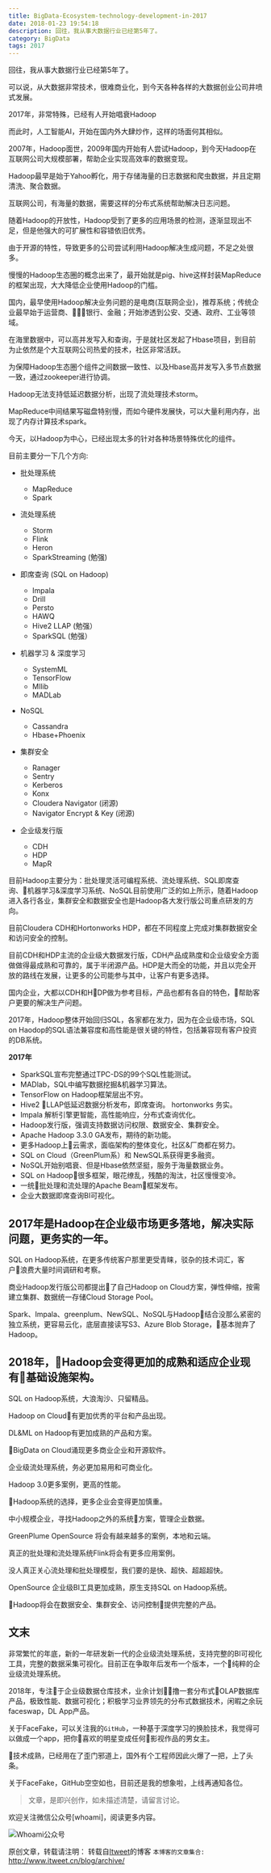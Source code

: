 ```yaml
---
title: BigData-Ecosystem-technology-development-in-2017
date: 2018-01-23 19:54:18
description: 回往，我从事大数据行业已经第5年了。
category: BigData
tags: 2017
---
```


回往，我从事大数据行业已经第5年了。

可以说，从大数据非常技术，很难商业化，到今天各种各样的大数据创业公司井喷式发展。

2017年，非常特殊，已经有人开始唱衰Hadoop

而此时，人工智能AI，开始在国内外大肆炒作，这样的场面何其相似。

2007年，Hadoop面世，2009年国内开始有人尝试Hadoop，到今天Hadoop在互联网公司大规模部署，帮助企业实现高效率的数据变现。

Hadoop最早是始于Yahoo孵化，用于存储海量的日志数据和爬虫数据，并且定期清洗、聚合数据。

互联网公司，有海量的数据，需要这样的分布式系统帮助解决日志问题。

随着Hadoop的开放性，Hadoop受到了更多的应用场景的检测，逐渐显现出不足，但是他强大的可扩展性和容错依旧优秀。

由于开源的特性，导致更多的公司尝试利用Hadoop解决生成问题，不足之处很多。

慢慢的Hadoop生态圈的概念出来了，最开始就是pig、hive这样封装MapReduce的框架出现，大大降低企业使用Hadoop的门槛。

国内，最早使用Hadoop解决业务问题的是电商(互联网企业)，推荐系统；传统企业最早始于运营商、银行、金融；开始渗透到公安、交通、政府、工业等领域。

在海里数据中，可以高并发写入和查询，于是就社区发起了Hbase项目，到目前为止依然是个大互联网公司热爱的技术，社区非常活跃。

为保障Hadoop生态圈个组件之间数据一致性、以及Hbase高并发写入多节点数据一致，通过zookeeper进行协调。

Hadoop无法支持低延迟数据分析，出现了流处理技术storm。

MapReduce中间结果写磁盘特别慢，而如今硬件发展快，可以大量利用内存，出现了内存计算技术spark。

今天，以Hadoop为中心，已经出现太多的针对各种场景特殊优化的组件。

目前主要分一下几个方向:

* 批处理系统
    + MapReduce
    + Spark

* 流处理系统
    + Storm
    + Flink
    + Heron
    + SparkStreaming (勉强)

* 即席查询 (SQL on Hadoop)
    + Impala
    + Drill
    + Persto
    + HAWQ
    + Hive2 LLAP (勉强）
    + SparkSQL (勉强）

* 机器学习 & 深度学习
    + SystemML
    + TensorFlow
    + Mllib
    + MADLab

* NoSQL
    + Cassandra 
    + Hbase+Phoenix

* 集群安全
    + Ranager
    + Sentry
    + Kerberos
    + Konx
    + Cloudera Navigator (闭源)
    + Navigator Encrypt & Key (闭源)

* 企业级发行版
    + CDH
    + HDP
    + MapR

目前Hadoop主要分为：批处理灵活可编程系统、流处理系统、SQL即席查询、机器学习&深度学习系统、NoSQL目前使用广泛的如上所示，随着Hadoop进入各行各业，集群安全和数据安全也是Hadoop各大发行版公司重点研发的方向。

目前Cloudera CDH和Hortonworks HDP，都在不同程度上完成对集群数据安全和访问安全的控制。

目前CDH和HDP主流的企业级大数据发行版，CDH产品成熟度和企业级安全方面做做得最成熟和可靠的，属于半闭源产品。HDP是大而全的功能，并且以完全开放的路线在发展，让更多的公司能参与其中，让客户有更多选择。

国内企业，大都以CDH和HDP做为参考目标，产品也都有各自的特色，帮助客户更要的解决生产问题。

2017年，Hadoop整体开始回归SQL，各家都在发力，因为在企业级市场，SQL on Haodop的SQL语法兼容度和高性能是很关键的特性，包括兼容现有客户投资的DB系统。

**2017年**

+ SparkSQL宣布完整通过TPC-DS的99个SQL性能测试。
+ MADlab，SQL中编写数据挖掘&机器学习算法。
+ TensorFlow on Hadoop框架层出不穷。
+ Hive2 LLAP低延迟数据分析发布，即席查询。  hortonworks 务实。
+ Impala 解析引擎更智能，高性能响应，分布式查询优化。
+ Hadoop发行版，强调支持数据访问权限、数据安全、集群安全。
+ Apache Hadoop 3.3.0 GA发布，期待的新功能。
+ 更多Hadoop上云需求，面临架构的整体变化，社区&厂商都在努力。
+ SQL on Cloud（GreenPlum系）和 NewSQL系获得更多融资。
+ NoSQL开始别唱衰、但是Hbase依然坚挺，服务于海量数据业务。
+ SQL on Hadoop很多框架，眼花缭乱，残酷的淘汰，社区慢慢变冷。
+ 一统批处理和流处理的Apache Beam框架发布。
+ 企业大数据即席查询BI可视化。

## 2017年是Hadoop在企业级市场更多落地，解决实际问题，更务实的一年。

SQL on Hadoop系统，在更多传统客户那里更受青睐，驳杂的技术词汇，客户浪费大量时间调研和考察。

商业Hadoop发行版公司都提出了自己Hadoop on Cloud方案，弹性伸缩，按需建立集群、数据统一存储Cloud Storage Pool。

Spark、Impala、greenplum、NewSQL、NoSQL与Hadoop结合没那么紧密的独立系统，更容易云化，底层直接读写S3、Azure Blob Storage，基本抛弃了Hadoop。

## 2018年，Hadoop会变得更加的成熟和适应企业现有基础设施架构。

SQL on Hadoop系统，大浪淘沙、只留精品。

Hadoop on Cloud有更加优秀的平台和产品出现。

DL&ML on Hadoop有更加成熟的产品和方案。

BigData on Cloud涌现更多商业企业和开源软件。

企业级流处理系统，务必更加易用和可商业化。

Hadoop 3.0更多案例，更高的性能。

Hadoop系统的选择，更多企业会变得更加慎重。

中小规模企业，寻找Hadoop之外的系统方案，管理企业数据。

GreenPlume OpenSource 将会有越来越多的案例，本地和云端。

真正的批处理和流处理系统Flink将会有更多应用案例。

没人真正关心流处理和批处理模型，我们要的是快、超快、超超超快。

OpenSource 企业级BI工具更加成熟，原生支持SQL on Hadoop系统。

Hadoop将会在数据安全、集群安全、访问控制提供完整的产品。

## 文末

非常繁忙的年底，新的一年研发新一代的企业级流处理系统，支持完整的BI可视化工具，完整的数据采集可视化。目前正在争取年后发布一个版本，一个纯粹的企业级流处理系统。

2018年，专注于企业级数据仓库技术，业余计划撸一套分布式OLAP数据库产品，极致性能、数据可视化；积极学习业界领先的分布式数据技术，闲暇之余玩faceswap，DL App产品。

关于FaceFake，可以关注我的`GitHub`，一种基于深度学习的换脸技术，我觉得可以做成一个app，把你喜欢的明星变成任何影视作品的男女主。

技术成熟，已经用在了歪门邪道上，国外有个工程师因此火爆了一把，上了头条。

关于FaceFake，GitHub空空如也，目前还是我的想象啦，上线再通知各位。

> 文章，是即兴创作，如未描述清楚，请留言讨论。

欢迎关注微信公众号[whoami]，阅读更多内容。

![Whoami公众号](https://github.com/itweet/labs/raw/master/common/img/weixin_public.gif)

原创文章，转载请注明： 转载自[Itweet](http://www.itweet.cn)的博客
`本博客的文章集合:` http://www.itweet.cn/blog/archive/